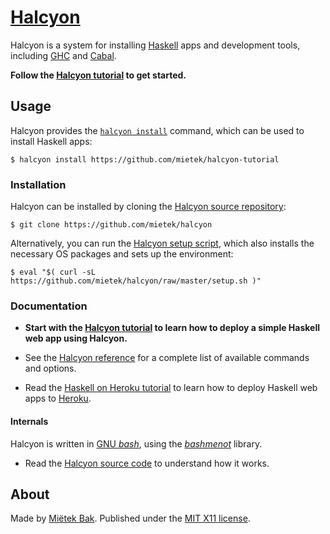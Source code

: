[Halcyon](https://halcyon.sh/)
==============================

Halcyon is a system for installing [Haskell](https://haskell.org/) apps and development tools, including [GHC](https://downloads.haskell.org/~ghc/latest/docs/html/users_guide/) and [Cabal](https://www.haskell.org/cabal/users-guide/).

**Follow the [Halcyon tutorial](https://halcyon.sh/tutorial/) to get started.**


Usage
-----

Halcyon provides the [`halcyon install`](https://halcyon.sh/reference/#halcyon-install) command, which can be used to install Haskell apps:

```
$ halcyon install https://github.com/mietek/halcyon-tutorial
```


### Installation

Halcyon can be installed by cloning the [Halcyon source repository](https://github.com/mietek/halcyon):

```
$ git clone https://github.com/mietek/halcyon
```

Alternatively, you can run the [Halcyon setup script](https://github.com/mietek/halcyon/blob/master/setup.sh), which also installs the necessary OS packages and sets up the environment:

```
$ eval "$( curl -sL https://github.com/mietek/halcyon/raw/master/setup.sh )"
```


### Documentation

- **Start with the [Halcyon tutorial](https://halcyon.sh/tutorial/) to learn how to deploy a simple Haskell web app using Halcyon.**

- See the [Halcyon reference](https://halcyon.sh/reference/) for a complete list of available commands and options.

- Read the [Haskell on Heroku tutorial](https://haskellonheroku.com/tutorial/) to learn how to deploy Haskell web apps to [Heroku](https://heroku.com/).


#### Internals

Halcyon is written in [GNU _bash_](https://gnu.org/software/bash/), using the [_bashmenot_](https://bashmenot.mietek.io/) library.

- Read the [Halcyon source code](https://github.com/mietek/halcyon) to understand how it works.


About
-----

Made by [Miëtek Bak](https://mietek.io/).  Published under the [MIT X11 license](https://halcyon.sh/license/).
